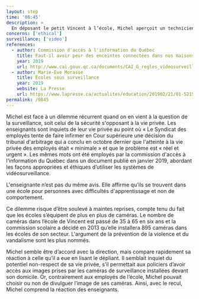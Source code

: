 ```yaml
---
layout: step
time: '08:45'
description: >
  En déposant le petit Vincent à l’école, Michel aperçoit un technicien installer un dispositif de caméra de surveillance dans un corridor sous le regard inquiet d’une enseignante, discutant avec un membre de la direction. Michel étant un homme qui s'inquiète de sa vie privée, mais qui n'hésite pas à s'immiscer dans celle des autres, écoute discrètement la conversation en faisant semblant d'envoyer un texto. Les deux employés discutent de la décision de la cour qui a rejeté la demande du syndicat. Ces derniers demandaient qu’on retire les caméras de surveillance de l’école.
concerns: ['ethical']
surveillance: ['video']
references:
  - author: Commission d'accès à l'information du Québec
    title: Faut-il avoir peur des enceintes connectées dans nos maisons ?
    year: 2019
    url: http://www.cai.gouv.qc.ca/documents/CAI_G_regles_videosurveillance.pdf?fbclid=IwAR0wz2kzgCs82wamhSISM68FWVEsTe8_opWaDHormJAjLkVei4iNAnHrpkY
  - author: Marie-Eve Morasse
    title: Écoles sous surveillance
    year: 2019
    website: La Presse
    url: https://www.lapresse.ca/actualites/education/201902/21/01-5215700-ecoles-sous-surveillance.php
permalink: /0845
---
```


Michel est face à un dilemme récurrent quand on en vient à la question de la surveillance, soit celui de la sécurité s'opposant à la vie privée. Les enseignants sont inquiets de leur vie privée au point où « Le Syndicat des employés tente de faire infirmer en Cour supérieure une décision du tribunal d'arbitrage qui a conclu en octobre dernier que l'atteinte à la vie privée des employés était « minimale » et  que le problème est « réel et urgent ».  Les mêmes mots ont été employés par la commission d'accès à l'information du Québec dans un document publié en janvier 2019, abordant les façons appropriées et éthiques d’utiliser les systèmes de vidéosurveillance.

L'enseignante n’est pas du même avis. Elle affirme qu’ils se trouvent dans une école pour personnes avec difficultés d'apprentissage et non de comportement.  

Ce dilemme risque d’être soulevé à maintes reprises, compte tenu du fait que les écoles s’équipent de plus en plus de caméras. Le nombre de caméras dans l’école de Vincent est passé de 35 à 65 en six ans et la commission scolaire a décidé en 2013 qu’elle installera 895 caméras dans les écoles de son secteur.  L'argument de la prévention de la violence et du vandalisme sont les plus nommés.

Michel semble être d’accord avec la direction, mais compare rapidement sa réaction à celle qu’il a eue en lisant le dépliant. Il semblait inquiet du potentiel non-respect de sa vie privée, s’il permettait aux policiers d’avoir accès aux images prises par les caméras de surveillance installées devant son domicile. Or, contrairement aux employés de l’école, Michel pouvait choisir ou non de divulguer l’image de ses caméras. Ainsi, avec le recul, Michel comprend la réaction des enseignants.
